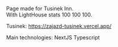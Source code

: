 Page made for Tusinek Inn. </br>
With LightHouse stats 100 100 100.

Tusinek: https://zajazd-tusinek.vercel.app/ 

Main technologies: NextJS Typescript
